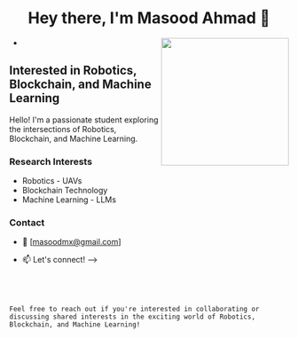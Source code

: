 
<h1 align="center">Hey there, I'm Masood Ahmad 👋</h1>

- <img align='right' src="https://cdn-icons-gif.flaticon.com/11260/11260831.gif" width="230">


## Interested in Robotics, Blockchain, and Machine Learning

Hello! I'm a passionate student exploring the intersections of Robotics, Blockchain, and Machine Learning.

### Research Interests
- Robotics - UAVs
- Blockchain Technology
- Machine Learning - LLMs


### Contact
- 📧 [masoodmx@gmail.com]

- 📫 Let's connect! --> <code><a href="https://www.linkedin.com/in/masood-ahmad-661029172/" target="_blank" title="LinkedIn Profile"></a>

Feel free to reach out if you're interested in collaborating or discussing shared interests in the exciting world of Robotics, Blockchain, and Machine Learning!


